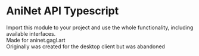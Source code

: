 # AniNet API Typescript
Import this module to your project and use the whole functionality, including available interfaces.  
Made for aninet.gagl.art  
Originally was created for the desktop client but was abandoned
